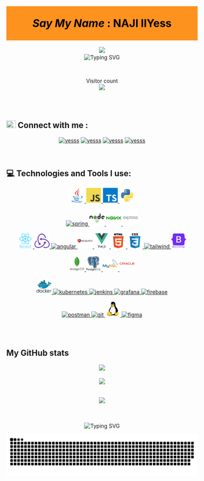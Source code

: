 <p ><h1 align="center" style="color:#000; background: #fe921f;line-height: 90px;margin-top:40px" ><i><b>Say My Name</i></b> : NAJI IlYess</h1></p>
<p align="center">  
<img src="https://user-images.githubusercontent.com/115187902/230700872-d5f44b85-56c7-4e27-80a4-6e2db901e60c.gif"style="margin-top: -16px;max-width: 100%;"><br>
<img src="https://readme-typing-svg.herokuapp.com?font=Fira+Code&pause=800&color=F7732A&center=true&vCenter=true&width=500&lines=Welcome+to+my+GitHub+Profile;I'm+NAJI+IlYess;I'm+studying+Software+Engineering+at+INPT;Enjoy..." alt="Typing SVG" />
</p><br>



<p align="center">
   Visitor count<br>
   <img src="https://profile-counter.glitch.me/NAJIilyass/count.svg" />
<p><br><br>

## <img src="https://media.giphy.com/media/cj87CxfRtrUifF3Ryk/giphy.gif" width="25px" height="20px"> Connect with me :
 <div align="center">
<a href="https://linkedin.com/in/naji-ilyass/" target="blank"><img align="center" src="https://raw.githubusercontent.com/rahuldkjain/github-profile-readme-generator/master/src/images/icons/Social/linked-in-alt.svg" alt="yesss" height="30" width="40" /></a>
<a href="https://www.leetcode.com/NAJIIlyass/" target="blank"><img align="center" src="https://raw.githubusercontent.com/rahuldkjain/github-profile-readme-generator/master/src/images/icons/Social/leet-code.svg" alt="yesss" height="30" width="40" /></a>
<a href="https://fb.com/najilyassoo/" target="blank"><img align="center" src="https://raw.githubusercontent.com/rahuldkjain/github-profile-readme-generator/master/src/images/icons/Social/facebook.svg" alt="yesss" height="30" width="40" /></a>
<a href="https://instagram.com/naji_ilyassoo?igsh=MTA5cXhheXhrYnd0Yg==" target="blank"><img align="center" src="https://raw.githubusercontent.com/rahuldkjain/github-profile-readme-generator/master/src/images/icons/Social/instagram.svg" alt="yesss" height="30" width="40" /></a>
</div><br><br>

## 💻  Technologies and Tools I use:

<div align="center">
   <div>
      <a href="https://www.java.com" target="_blank" rel="noreferrer">
         <img src="https://raw.githubusercontent.com/devicons/devicon/master/icons/java/java-original.svg" alt="java" width="40" height="40"/>
      </a>
      <a href="https://developer.mozilla.org/en-US/docs/Web/JavaScript" target="_blank" rel="noreferrer">
         <img src="https://raw.githubusercontent.com/devicons/devicon/master/icons/javascript/javascript-original.svg" alt="javascript" width="40" height="40"/>
      </a>
      <a href="https://www.typescriptlang.org/" target="_blank" rel="noreferrer">
         <img src="https://raw.githubusercontent.com/devicons/devicon/master/icons/typescript/typescript-original.svg" alt="typescript" width="40" height="40"/>
      </a>
      <a href="https://www.python.org" target="_blank" rel="noreferrer">
         <img src="https://raw.githubusercontent.com/devicons/devicon/master/icons/python/python-original.svg" alt="python" width="40" height="40"/>
      </a>
   </div><br>

   <div>
      <a href="https://spring.io/" target="_blank" rel="noreferrer">
         <img src="https://www.vectorlogo.zone/logos/springio/springio-icon.svg" alt="spring" width="40" height="40"/>
      </a>
      <a href="https://nodejs.org" target="_blank" rel="noreferrer">
         <img src="https://raw.githubusercontent.com/devicons/devicon/master/icons/nodejs/nodejs-original-wordmark.svg" alt="nodejs" width="40" height="40"/>
      </a>
      <a href="https://www.nginx.com" target="_blank" rel="noreferrer">
         <img src="https://raw.githubusercontent.com/devicons/devicon/master/icons/nginx/nginx-original.svg" alt="nginx" width="40" height="40"/>
      </a>
      <a href="https://expressjs.com" target="_blank" rel="noreferrer">
         <img src="https://raw.githubusercontent.com/devicons/devicon/master/icons/express/express-original-wordmark.svg" alt="express" width="40" height="40"/>
      </a>
   </div><br>
   
   <div>
      <a href="https://reactjs.org/" target="_blank" rel="noreferrer">
         <img src="https://raw.githubusercontent.com/devicons/devicon/master/icons/react/react-original-wordmark.svg" alt="react" width="40" height="40"/>
      </a>
      <a href="https://redux.js.org" target="_blank" rel="noreferrer">
         <img src="https://raw.githubusercontent.com/devicons/devicon/master/icons/redux/redux-original.svg" alt="redux" width="40" height="40"/>
      </a>
      <a href="https://angular.io" target="_blank" rel="noreferrer">
         <img src="https://angular.io/assets/images/logos/angular/angular.svg" alt="angular" width="40" height="40"/>
      </a>
      <a href="https://angular.io" target="_blank" rel="noreferrer">
         <img src="https://raw.githubusercontent.com/devicons/devicon/master/icons/angularjs/angularjs-original-wordmark.svg" alt="angularjs" width="40" height="40"/>
      </a>
      <a href="https://vuejs.org/" target="_blank" rel="noreferrer">
         <img src="https://raw.githubusercontent.com/devicons/devicon/master/icons/vuejs/vuejs-original-wordmark.svg" alt="vuejs" width="40" height="40"/>
      </a>
      <a href="https://www.w3.org/html/" target="_blank" rel="noreferrer">
         <img src="https://raw.githubusercontent.com/devicons/devicon/master/icons/html5/html5-original-wordmark.svg" alt="html5" width="40" height="40"/>
      </a>
      <a href="https://www.w3schools.com/css/" target="_blank" rel="noreferrer">
         <img src="https://raw.githubusercontent.com/devicons/devicon/master/icons/css3/css3-original-wordmark.svg" alt="css3" width="40" height="40"/>
      </a>
      <a href="https://tailwindcss.com/" target="_blank" rel="noreferrer">
         <img src="https://www.vectorlogo.zone/logos/tailwindcss/tailwindcss-icon.svg" alt="tailwind" width="40" height="40"/>
      </a>
      <a href="https://getbootstrap.com" target="_blank" rel="noreferrer">
         <img src="https://raw.githubusercontent.com/devicons/devicon/master/icons/bootstrap/bootstrap-plain-wordmark.svg" alt="bootstrap" width="40" height="40"/>
      </a>
   </div><br>

   <div>
      <a href="https://www.mongodb.com/" target="_blank" rel="noreferrer">
         <img src="https://raw.githubusercontent.com/devicons/devicon/master/icons/mongodb/mongodb-original-wordmark.svg" alt="mongodb" width="40" height="40"/>
      </a>
      <a href="https://www.postgresql.org" target="_blank" rel="noreferrer">
         <img src="https://raw.githubusercontent.com/devicons/devicon/master/icons/postgresql/postgresql-original-wordmark.svg" alt="postgresql" width="40" height="40"/>
      </a>
      <a href="https://www.mysql.com/" target="_blank" rel="noreferrer">
         <img src="https://raw.githubusercontent.com/devicons/devicon/master/icons/mysql/mysql-original-wordmark.svg" alt="mysql" width="40" height="40"/>
      </a>
      <a href="https://www.oracle.com/" target="_blank" rel="noreferrer">
         <img src="https://raw.githubusercontent.com/devicons/devicon/master/icons/oracle/oracle-original.svg" alt="oracle" width="40" height="40"/>
      </a>
   </div><br>

   <div>
      <a href="https://www.docker.com/" target="_blank" rel="noreferrer">
         <img src="https://raw.githubusercontent.com/devicons/devicon/master/icons/docker/docker-original-wordmark.svg" alt="docker" width="40" height="40"/>
      </a>
      <a href="https://kubernetes.io" target="_blank" rel="noreferrer">
         <img src="https://www.vectorlogo.zone/logos/kubernetes/kubernetes-icon.svg" alt="kubernetes" width="40" height="40"/>
      </a>
      <a href="https://www.jenkins.io" target="_blank" rel="noreferrer">
         <img src="https://www.vectorlogo.zone/logos/jenkins/jenkins-icon.svg" alt="jenkins" width="40" height="40"/>
      </a>
      <a href="https://grafana.com" target="_blank" rel="noreferrer">
         <img src="https://www.vectorlogo.zone/logos/grafana/grafana-icon.svg" alt="grafana" width="40" height="40"/>
      </a>
      <a href="https://firebase.google.com/" target="_blank" rel="noreferrer">
         <img src="https://www.vectorlogo.zone/logos/firebase/firebase-icon.svg" alt="firebase" width="40" height="40"/>
      </a>
   </div><br>

   <div>
      <a href="https://postman.com" target="_blank" rel="noreferrer">
         <img src="https://www.vectorlogo.zone/logos/getpostman/getpostman-icon.svg" alt="postman" width="40" height="40"/>
      </a>
      <a href="https://git-scm.com/" target="_blank" rel="noreferrer">
         <img src="https://www.vectorlogo.zone/logos/git-scm/git-scm-icon.svg" alt="git" width="40" height="40"/>
      </a>
      <a href="https://www.linux.org/" target="_blank" rel="noreferrer">
         <img src="https://raw.githubusercontent.com/devicons/devicon/master/icons/linux/linux-original.svg" alt="linux" width="40" height="40"/>
      </a>
      <a href="https://www.figma.com/" target="_blank" rel="noreferrer">
         <img src="https://www.vectorlogo.zone/logos/figma/figma-icon.svg" alt="figma" width="40" height="40"/>
      </a>
   </div><br>
</div><br><br>
  
  
  
  
## My GitHub stats
<div align="center" >
<a  href="https://github.com/NAJIilyass">

<img src="https://github-readme-stats.vercel.app/api?username=NAJIilyass&show_icons=true&include_all_commits=trueshow_icons=true&line_height=20&title_color=7A7ADB&icon_color=2234AE&text_color=D3D3D3&bg_color=0,000000,130F40" style="    height: 180px;"><br><br>
<img src="https://github-readme-stats.vercel.app/api/top-langs/?username=NAJIilyass&layout=compact&theme=radical&hide_border=false&line_height=30&title_color=7A7ADB&icon_color=2234AE&text_color=D3D3D3&bg_color=0,000000,130F40" style="height: 180px;">

</a>
 <br>

<img src="https://github.com/SP-XD/SP-XD/blob/main/images/this_page_is.gif?raw=true"  width="40%"/>

</div>

<p align="center">  
<br><br>
<img src="https://readme-typing-svg.herokuapp.com?font=Dancing+Script&weight=700&size=27&duration=4700&pause=700&color=603EC2ED&background=B821270D&center=true&vCenter=true&width=450&height=60&lines=We+have+to+stop+optimizing+for+programmers+;and+start+optimizing+for+users" alt="Typing SVG" />
</p>

 <p align="center">
  <img  src="https://raw.githubusercontent.com/Elanza-48/Elanza-48/main/resources/img/github-contribution-grid-snake.svg"
    alt="example" />
</p>
